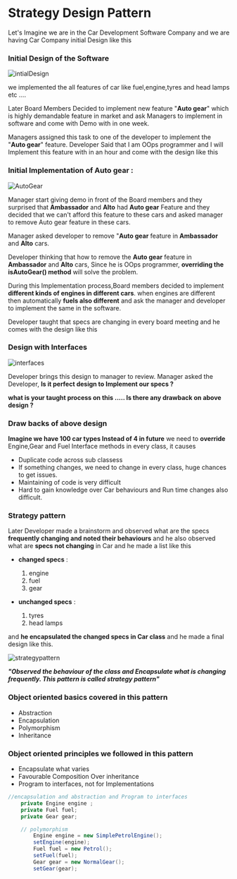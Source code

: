 # Strategy Design Pattern 

Let's Imagine we are in the Car Development Software Company and we are having Car Company initial Design like this

### Initial Design of the Software

![intialDesign](/home/chinmay/git_projects/My_projects/design_patterns/src/main/java/org/strategydesignpattern/initialdesign/initialdesign.png) 

we implemented the all features of car like fuel,engine,tyres and head lamps etc ....

Later Board Members Decided to implement new feature "**Auto gear**" which is highly demandable feature in market and ask Managers to implement in software 
and come with Demo with in one week.

Managers assigned this task to one of the developer to implement the "**Auto gear**" feature. Developer Said that I am OOps programmer and I will Implement this feature with in an hour and come with the design like this

### Initial Implementation of Auto gear : 


![AutoGear](/home/chinmay/git_projects/My_projects/design_patterns/src/main/java/org/strategydesignpattern/implementautogear/implementautogear.png) 

Manager start giving demo in front of the Board members and they surprised that **Ambassador** and **Alto** had **Auto gear** Feature and they decided that we can't afford this feature to these cars and asked manager to remove Auto gear feature in these cars.

Manager asked developer to remove "**Auto gear** feature in **Ambassador** and **Alto** cars. 

Developer thinking that how to remove the **Auto gear** feature in **Ambassador** and **Alto** cars, Since he is OOps programmer, **overriding the isAutoGear() method** will solve the problem.  

During this Implementation process,Board members decided to implement **different kinds of engines in different cars**.
when engines are different then automatically **fuels also different** and ask the manager and developer to implement the same in the software.

Developer taught that specs are changing in every board meeting and he comes with the design like this

### Design with Interfaces

![interfaces](/home/chinmay/git_projects/My_projects/design_patterns/src/main/java/org/strategydesignpattern/withinterfaces/withinterfaces.png) 

Developer brings this design to manager to review. Manager asked the Developer, **Is it perfect design to Implement our specs ?**

**what is your taught process on this ..... Is there any drawback on above design ?**

### Draw backs of above design  

**Imagine we have 100 car types Instead of 4 in future** 
we need to **override** Engine,Gear and Fuel Interface methods in every class, it causes
  * Duplicate code across sub classess
  * If something changes, we need to change in every class, huge chances to get issues.
  * Maintaining of code is very difficult
  * Hard to gain knowledge over Car behaviours and Run time changes also difficult.

### Strategy pattern 

Later Developer made a brainstorm and observed what are the specs **frequently changing and noted their behaviours** and he also observed what are **specs not changing** in Car and he made a list like this 

* **changed specs** :
  1. engine 
  2. fuel
  3. gear
  
* **unchanged specs** :
  1. tyres
  2. head lamps
  
and **he encapsulated the changed specs in Car class** and he made a final design like this.

![strategypattern](/home/chinmay/git_projects/My_projects/design_patterns/src/main/java/org/strategydesignpattern/finalstrategypattern/finalStrategyPattern.png) 

 

**_"Observed the behaviour of the class and Encapsulate what is changing frequently. This pattern is called strategy pattern"_**

### Object oriented basics covered in this pattern

* Abstraction
* Encapsulation
* Polymorphism
* Inheritance

### Object oriented principles we followed in this pattern 

* Encapsulate what varies 
* Favourable Composition Over inheritance 
* Program to interfaces, not for Implementations 

```java
//encapsulation and abstraction and Program to interfaces
    private Engine engine ;
    private Fuel fuel;
    private Gear gear;

    // polymorphism
        Engine engine = new SimplePetrolEngine();
        setEngine(engine);
        Fuel fuel = new Petrol();
        setFuel(fuel);
        Gear gear = new NormalGear();
        setGear(gear);
```